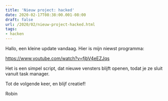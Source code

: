 ```yaml
---
title: 'Nieuw project: hacked'
date: 2020-02-17T08:38:00.001-08:00
draft: false
url: /2020/02/nieuw-project-hacked.html
tags: 
- hacken
---
```


Hallo, een kleine update vandaag. Hier is mijn niewst programma:  
  
<https://www.youtube.com/watch?v=fjbV4eEZJqs>
  
Het is een simpel script, dat nieuwe vensters blijft openen, todat je ze sluit vanuit task manager.   
  
Tot de volgende keer, en blijf creatief!  
  
Robin

